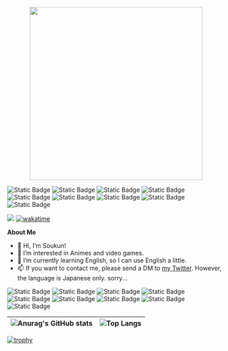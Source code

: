 <p align="center">
  <img src="https://soukun.work/soukun-work" width="400px">
</p>

![Static Badge](https://img.shields.io/badge/Typescript-white?logo=typescript)
![Static Badge](https://img.shields.io/badge/Typescript-white?logo=typescript)
![Static Badge](https://img.shields.io/badge/Typescript-white?logo=typescript)
![Static Badge](https://img.shields.io/badge/Typescript-white?logo=typescript)
![Static Badge](https://img.shields.io/badge/Typescript-white?logo=typescript)
![Static Badge](https://img.shields.io/badge/Typescript-white?logo=typescript)
![Static Badge](https://img.shields.io/badge/Typescript-white?logo=typescript)
![Static Badge](https://img.shields.io/badge/Typescript-white?logo=typescript)
![Static Badge](https://img.shields.io/badge/Typescript-white?logo=typescript)

<a href="https://twitter.com/soukun_work" target="_blank"><img src="https://img.shields.io/badge/Twitter-%40soukun__work-white?logo=x"></a>
[![wakatime](https://wakatime.com/badge/user/018b5b12-2a01-4d10-a8c3-bfa3a8e6471e.svg)](https://wakatime.com/@018b5b12-2a01-4d10-a8c3-bfa3a8e6471e)



**About Me**
- 👋 Hi, I’m Soukun!
- 👀 I’m interested in Animes and video games.
- 🌱 I’m currently learning English, so I can use English a little.
- 📫 If you want to contact me, please send a DM to [my Twitter][my-twitter-link]. However, the language is Japanese only. sorry...

![Static Badge](https://img.shields.io/badge/Typescript-white?logo=typescript)
![Static Badge](https://img.shields.io/badge/Typescript-white?logo=typescript)
![Static Badge](https://img.shields.io/badge/Typescript-white?logo=typescript)
![Static Badge](https://img.shields.io/badge/Typescript-white?logo=typescript)
![Static Badge](https://img.shields.io/badge/Typescript-white?logo=typescript)
![Static Badge](https://img.shields.io/badge/Typescript-white?logo=typescript)
![Static Badge](https://img.shields.io/badge/Typescript-white?logo=typescript)
![Static Badge](https://img.shields.io/badge/Typescript-white?logo=typescript)
![Static Badge](https://img.shields.io/badge/Typescript-white?logo=typescript)

| ![Anurag's GitHub stats](https://github-readme-stats.vercel.app/api?username=n-soukun&show_icons=true&hide_border=true) | ![Top Langs](https://github-readme-stats.vercel.app/api/top-langs/?username=anuraghazra&layout=compact&hide_border=true) |
|-----|------|

[![trophy](https://github-profile-trophy.vercel.app/?username=n-soukun)](https://github.com/ryo-ma/github-profile-trophy)

[my-twitter-link]:https://twitter.com/soukun_work
<!---
MizunoSoushi/MizunoSoushi is a ✨ special ✨ repository because its `README.md` (this file) appears on your GitHub profile.
You can click the Preview link to take a look at your changes.
--->
